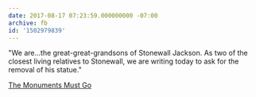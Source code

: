 ```yaml
---
date: 2017-08-17 07:23:59.000000000 -07:00
archive: fb
id: '1502979839'
---
```


"We are…the great-great-grandsons of Stonewall Jackson. As two of the closest living relatives to Stonewall, we are writing today to ask for the removal of his statue."

[The Monuments Must Go]([Link](http://www.slate.com/articles/news_and_politics/politics/2017/08/stonewall_jackson_s_grandsons_the_monuments_must_go.html))

